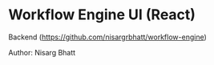 # Workflow Engine UI (React)

Backend (https://github.com/nisargrbhatt/workflow-engine)

Author: Nisarg Bhatt
